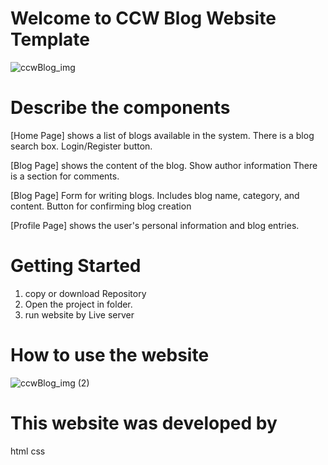 # Welcome to CCW Blog Website Template
![ccwBlog_img](https://github.com/ChatchawanDew404/CCW_Blog_platform/assets/89406698/5d2bc8c1-11b1-4ee7-a2f0-2bd8cb74601e)

# Describe the components
[Home Page] 
shows a list of blogs available in the system.
There is a blog search box.
Login/Register button.

[Blog Page] 
shows the content of the blog.
Show author information
There is a section for comments.

[Blog Page]
Form for writing blogs.
Includes blog name, category, and content.
Button for confirming blog creation

[Profile Page] 
shows the user's personal information and blog entries.

# Getting Started
1. copy or download Repository
2. Open the project in folder.
3. run website by Live server

# How to use the website
![ccwBlog_img (2)](https://github.com/ChatchawanDew404/CCW_Blog_platform/assets/89406698/524c8d2b-47f2-41be-a1e4-333c1c803180)


# This website was developed by
html
css

